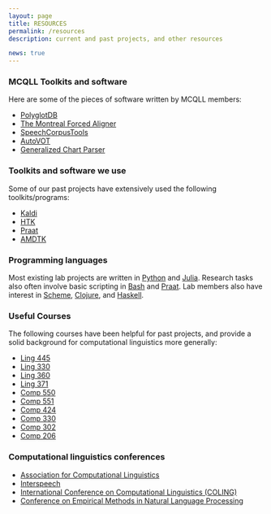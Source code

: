 ```yaml
---
layout: page
title: RESOURCES
permalink: /resources
description: current and past projects, and other resources

news: true
---
```


### MCQLL Toolkits and software
Here are some of the pieces of software written by MCQLL members:

- [PolyglotDB](http://polyglotdb.readthedocs.io/en/latest/)
- [The Montreal Forced Aligner](https://montreal-forced-aligner.readthedocs.io/en/latest/)
- [SpeechCorpusTools](http://speech-corpus-tools.readthedocs.io/en/latest/)
- [AutoVOT](https://github.com/mlml/autovot)
- [Generalized Chart Parser](https://arxiv.org/abs/1710.11301)

### Toolkits and software we use
Some of our past projects have extensively used the following toolkits/programs:


- [Kaldi](http://kaldi-asr.org/)
- [HTK](http://htk.eng.cam.ac.uk/)
- [Praat](http://www.fon.hum.uva.nl/praat/)
- [AMDTK](https://github.com/iondel/amdtk/wiki/How-To-Use)


### Programming languages
Most existing lab projects are written in [Python](https://www.python.org) and [Julia](https://www.julialang.org). Research tasks also often involve basic scripting in [Bash](https://www.gnu.org/software/bash/) and [Praat](http://www.fon.hum.uva.nl/praat/). Lab members also have interest in [Scheme](https://www.schemers.org), [Clojure](https://www.clojure.org), and [Haskell](https://www.haskell.org).

### Useful Courses
The following courses have been helpful for past projects, and provide a solid background for computational linguistics more generally:

- [Ling 445](https://www.mcgill.ca/study/courses/ling-445)
- [Ling 330](https://www.mcgill.ca/study/courses/ling-330)
- [Ling 360](https://www.mcgill.ca/study/courses/ling-360)
- [Ling 371](https://www.mcgill.ca/study/courses/ling-371)
- [Comp 550](https://www.mcgill.ca/study/courses/comp-550)
- [Comp 551](https://www.mcgill.ca/study/courses/comp-551)
- [Comp 424](https://www.mcgill.ca/study/courses/comp-424)
- [Comp 330](https://www.mcgill.ca/study/courses/comp-330)
- [Comp 302](https://www.mcgill.ca/study/courses/comp-302)
- [Comp 206](https://www.mcgill.ca/study/courses/comp-206)


### Computational linguistics conferences

- [Association for Computational Linguistics](https://www.aclweb.org/)
- [Interspeech](http://interspeech2018.org)
- [International Conference on Computational Linguistics (COLING)](https://coling2018.org)
- [Conference on Empirical Methods in Natural Language Processing](http://emnlp2018.org)
